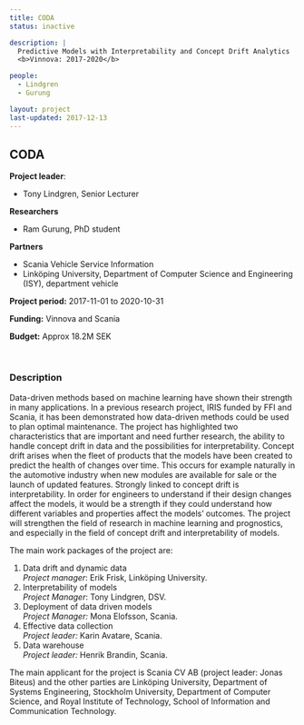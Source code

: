 ```yaml
---
title: CODA
status: inactive

description: |
  Predictive Models with Interpretability and Concept Drift Analytics  <br>
  <b>Vinnova: 2017-2020</b>

people:
  - Lindgren
  - Gurung

layout: project
last-updated: 2017-12-13
---
```


## CODA

**Project leader**:
- Tony Lindgren, Senior Lecturer

**Researchers**
- Ram Gurung, PhD student

**Partners**
- Scania Vehicle Service Information
- Linköping University, Department of Computer Science and Engineering (ISY),  department vehicle

**Project period:** 2017-11-01 to 2020-10-31

**Funding:** Vinnova and Scania

**Budget:** Approx 18.2M SEK

<br>

### Description

Data-driven methods based on machine learning have shown their strength in many applications. In a previous research project, IRIS funded by FFI and Scania, it has been demonstrated how data-driven methods could be used to plan optimal maintenance. The project has highlighted two characteristics that are important and need further research, the ability to handle concept drift in data and the possibilities for interpretability. Concept drift arises when the fleet of products that the models have been created to predict the health of changes over time. This occurs for example naturally in the automotive industry when new modules are available for sale or the launch of updated features. Strongly linked to concept drift is interpretability. In order for engineers to understand if their design changes affect the models, it would be a strength if they could understand how different variables and properties affect the models’ outcomes. The project will strengthen the field of research in machine learning and prognostics, and especially in the field of concept drift and interpretability of models.

The main work packages of the project are:

1. Data drift and dynamic data <br>
   *Project manager*: Erik Frisk, Linköping University.
2. Interpretability of models <br>
   *Project Manager*: Tony Lindgren, DSV.
3. Deployment of data driven models <br>
   *Project Manager:* Mona Elofsson, Scania.
4. Effective data collection <br>
   *Project leader:* Karin Avatare, Scania.
5. Data warehouse <br>
   *Project leader:* Henrik Brandin, Scania.

The main applicant for the project is Scania CV AB (project leader: Jonas Biteus) and the other parties are Linköping University, Department of Systems Engineering, Stockholm University, Department of Computer Science, and Royal Institute of Technology, School of Information and Communication Technology.
